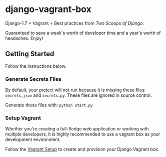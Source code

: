 # django-vagrant-box
Django-1.7 + Vagrant + Best practices from *Two Scoops of Django*.

Guaranteed to save a week's worth of developer time and a year's
worth of headaches. Enjoy!

## Getting Started
Follow the instructions below.

### Generate Secrets Files
By default, your project will not run because it is missing these files:
`secrets.json` and `secrets.py`. These files are ignored in source control.

Generate these files with: `python start.py`

### Setup Vagrant
Whether you're creating a full-fledge web application or working with multiple developers,
it is highly recommended to use a vagrant box as your development environment.

Follow the [Vagrant Setup](https://github.com/codenameyau/django-vanilla/tree/master/vagrant#vagrant-centos-7)
to create and provision your Django Vagrant box.
